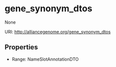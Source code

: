 # gene_synonym_dtos

None

URI: http://alliancegenome.org/gene_synonym_dtos



<!-- no inheritance hierarchy -->


## Properties

 * Range: NameSlotAnnotationDTO


